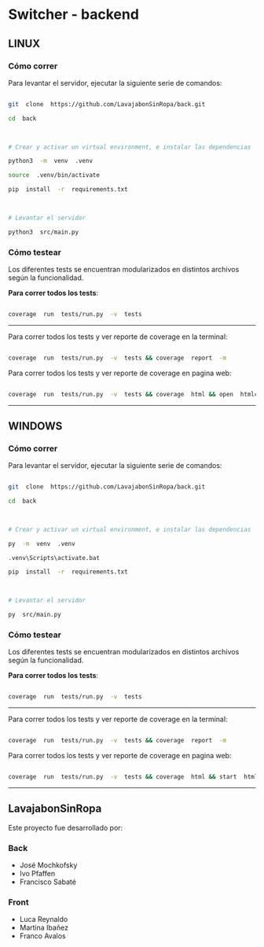 
# Switcher - backend


## LINUX  

### Cómo correr

Para levantar el servidor, ejecutar la siguiente serie de comandos:

```sh

git  clone  https://github.com/LavajabonSinRopa/back.git

cd  back

  

# Crear y activar un virtual environment, e instalar las dependencias

python3  -m  venv  .venv

source  .venv/bin/activate

pip  install  -r  requirements.txt

  

# Levantar el servidor

python3  src/main.py

```

  

### Cómo testear

Los diferentes tests se encuentran modularizados en distintos archivos según la funcionalidad.

  

**Para correr todos los tests**:

```sh

coverage  run  tests/run.py  -v  tests

```

  

----

  

Para correr todos los tests y ver reporte de coverage en la terminal:

```sh

coverage  run  tests/run.py  -v  tests && coverage  report  -m

```

  

Para correr todos los tests y ver reporte de coverage en pagina web:

```sh

coverage  run  tests/run.py  -v  tests && coverage  html && open  htmlcov/index.html

```

  

----

  

## WINDOWS


### Cómo correr

Para levantar el servidor, ejecutar la siguiente serie de comandos:

```sh

git  clone  https://github.com/LavajabonSinRopa/back.git

cd  back

  

# Crear y activar un virtual environment, e instalar las dependencias

py  -m  venv  .venv

.venv\Scripts\activate.bat

pip  install  -r  requirements.txt

  

# Levantar el servidor

py  src/main.py

```

  

### Cómo testear

Los diferentes tests se encuentran modularizados en distintos archivos según la funcionalidad.

  

**Para correr todos los tests**:

```sh

coverage  run  tests/run.py  -v  tests

```

  

----

  

Para correr todos los tests y ver reporte de coverage en la terminal:

```sh

coverage  run  tests/run.py  -v  tests && coverage  report  -m

```

  

Para correr todos los tests y ver reporte de coverage en pagina web:

```sh

coverage  run  tests/run.py  -v  tests && coverage  html && start  htmlcov/index.html

```

---

## LavajabonSinRopa

Este proyecto fue desarrollado por:

 ### Back
 - José Mochkofsky
 - Ivo Pfaffen
 - Francisco Sabaté

### Front

 - Luca Reynaldo
 - Martina Ibañez
 - Franco Avalos
